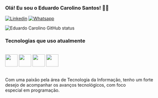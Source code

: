 ### Olá! Eu sou o Eduardo Carolino Santos! 👋🏼

[![Linkedin](https://img.shields.io/badge/LinkedIn-0077B5?style=for-the-badge&logo=linkedin&logoColor=white)](https://www.linkedin.com/in/eduardo-carolino-santos/)
[![Whatsapp](https://img.shields.io/badge/WhatsApp-25D366?style=for-the-badge&logo=whatsapp&logoColor=white)](https://api.whatsapp.com/send?phone=5511996627759)

![Eduardo Carolino GitHub status](https://github-readme-stats.vercel.app/api?username=EduardoCarolinoSantos&show_icons=true&theme=radical)

<!--![Top Langs](https://github-readme-stats.vercel.app/api/top-langs/?username=EduardoCarolinoSantos&hide_progress=true)!-->


### Tecnologias que uso atualmente

<div style="display: inline_block"><br/>
    <img height="40" class="svgLogo" ng-src="https://cdn.jsdelivr.net/gh/devicons/devicon@latest/icons/html5/html5-original.svg" src="https://cdn.jsdelivr.net/gh/devicons/devicon@latest/icons/html5/html5-original.svg">
    <img height="40" class="svgLogo" ng-src="https://cdn.jsdelivr.net/gh/devicons/devicon@latest/icons/css3/css3-original.svg" src="https://cdn.jsdelivr.net/gh/devicons/devicon@latest/icons/css3/css3-original.svg">
    <img height="40" class="svgLogo" ng-src="https://cdn.jsdelivr.net/gh/devicons/devicon@latest/icons/javascript/javascript-original.svg" src="https://cdn.jsdelivr.net/gh/devicons/devicon@latest/icons/javascript/javascript-original.svg">
    <img height="40" class="svgLogo" ng-src="https://cdn.jsdelivr.net/gh/devicons/devicon@latest/icons/python/python-original.svg" src="https://cdn.jsdelivr.net/gh/devicons/devicon@latest/icons/python/python-original.svg">
    
    
</div><br/>

Com uma paixão pela área de Tecnologia da Informação, tenho um forte desejo de acompanhar os avanços tecnológicos, com foco especial em programação.
